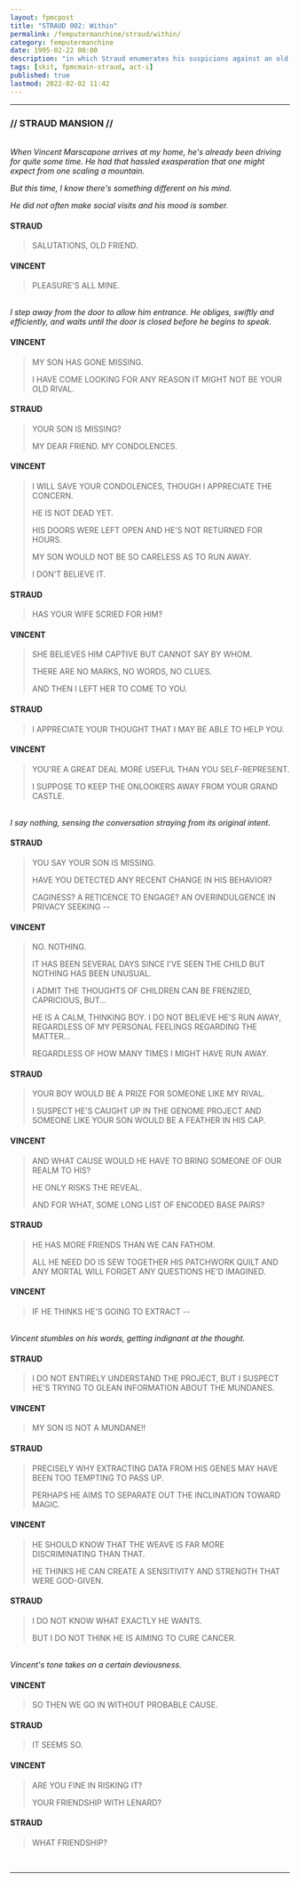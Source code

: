 ```yaml
---
layout: fpmcpost
title: "STRAUD 002: Within"
permalink: /femputermanchine/straud/within/
category: femputermanchine
date: 1995-02-22 00:00
description: "in which Straud enumerates his suspicions against an old rival"
tags: [skit, fpmcmain-straud, act-i]
published: true
lastmod: 2022-02-02 11:42
---
```

[//]: # (  2/02/22  -added)

*****
### // STRAUD MANSION //

<br><i>When Vincent Marscapone arrives at my home, he's already been driving for quite some time. He had that hassled exasperation that one might expect from one scaling a mountain.</i>

<i>But this time, I know there's something different on his mind.</i>

<i>He did not often make social visits and his mood is somber.</i>

#### STRAUD

> SALUTATIONS, OLD FRIEND.

#### VINCENT

> PLEASURE'S ALL MINE.

<BR><I>I step away from the door to allow him entrance. He obliges, swiftly and efficiently, and waits until the door is closed before he begins to speak.</i>

#### VINCENT

> MY SON HAS GONE MISSING.
> 
> I HAVE COME LOOKING FOR ANY REASON IT MIGHT NOT BE YOUR OLD RIVAL.

#### STRAUD

> YOUR SON IS MISSING?
> 
> MY DEAR FRIEND. MY CONDOLENCES.

#### VINCENT

> I WILL SAVE YOUR CONDOLENCES, THOUGH I APPRECIATE THE CONCERN.
> 
> HE IS NOT DEAD YET.
> 
> HIS DOORS WERE LEFT OPEN AND HE'S NOT RETURNED FOR HOURS.
> 
> MY SON WOULD NOT BE SO CARELESS AS TO RUN AWAY.
> 
> I DON'T BELIEVE IT.

#### STRAUD

> HAS YOUR WIFE SCRIED FOR HIM?

#### VINCENT

> SHE BELIEVES HIM CAPTIVE BUT CANNOT SAY BY WHOM.
> 
> THERE ARE NO MARKS, NO WORDS, NO CLUES.
> 
> AND THEN I LEFT HER TO COME TO YOU.

#### STRAUD

> I APPRECIATE YOUR THOUGHT THAT I MAY BE ABLE TO HELP YOU.

#### VINCENT

> YOU'RE A GREAT DEAL MORE USEFUL THAN YOU SELF-REPRESENT.
> 
> I SUPPOSE TO KEEP THE ONLOOKERS AWAY FROM YOUR GRAND CASTLE.

<BR><I>I say nothing, sensing the conversation straying from its original intent.</i>

#### STRAUD

> YOU SAY YOUR SON IS MISSING.
> 
> HAVE YOU DETECTED ANY RECENT CHANGE IN HIS BEHAVIOR?
> 
> CAGINESS? A RETICENCE TO ENGAGE? AN OVERINDULGENCE IN PRIVACY SEEKING --

#### VINCENT

> NO. NOTHING.
> 
> IT HAS BEEN SEVERAL DAYS SINCE I'VE SEEN THE CHILD BUT NOTHING HAS BEEN UNUSUAL.
> 
> I ADMIT THE THOUGHTS OF CHILDREN CAN BE FRENZIED, CAPRICIOUS, BUT...
> 
> HE IS A CALM, THINKING BOY. I DO NOT BELIEVE HE'S RUN AWAY, REGARDLESS OF MY PERSONAL FEELINGS REGARDING THE MATTER...
> 
> REGARDLESS OF HOW MANY TIMES I MIGHT HAVE RUN AWAY.

#### STRAUD

> YOUR BOY WOULD BE A PRIZE FOR SOMEONE LIKE MY RIVAL.
> 
> I SUSPECT HE'S CAUGHT UP IN THE GENOME PROJECT AND SOMEONE LIKE YOUR SON WOULD BE A FEATHER IN HIS CAP.

#### VINCENT

> AND WHAT CAUSE WOULD HE HAVE TO BRING SOMEONE OF OUR REALM TO HIS?
> 
> HE ONLY RISKS THE REVEAL.
> 
> AND FOR WHAT, SOME LONG LIST OF ENCODED BASE PAIRS?

#### STRAUD

> HE HAS MORE FRIENDS THAN WE CAN FATHOM. 
> 
> ALL HE NEED DO IS SEW TOGETHER HIS PATCHWORK QUILT AND ANY MORTAL WILL FORGET ANY QUESTIONS HE'D IMAGINED.

#### VINCENT

> IF HE THINKS HE'S GOING TO EXTRACT --

<BR><I>Vincent stumbles on his words, getting indignant at the thought.</i>

#### STRAUD

> I DO NOT ENTIRELY UNDERSTAND THE PROJECT, BUT I SUSPECT HE'S TRYING TO GLEAN INFORMATION ABOUT THE MUNDANES.

#### VINCENT

> MY SON IS NOT A MUNDANE!!

#### STRAUD

> PRECISELY WHY EXTRACTING DATA FROM HIS GENES MAY HAVE BEEN TOO TEMPTING TO PASS UP.
> 
> PERHAPS HE AIMS TO SEPARATE OUT THE INCLINATION TOWARD MAGIC.

#### VINCENT

> HE SHOULD KNOW THAT THE WEAVE IS FAR MORE DISCRIMINATING THAN THAT.
> 
> HE THINKS HE CAN CREATE A SENSITIVITY AND STRENGTH THAT WERE GOD-GIVEN.

#### STRAUD

> I DO NOT KNOW WHAT EXACTLY HE WANTS.
> 
> BUT I DO NOT THINK HE IS AIMING TO CURE CANCER.

<BR><I>Vincent's tone takes on a certain deviousness.</i>

#### VINCENT

> SO THEN WE GO IN WITHOUT PROBABLE CAUSE.

#### STRAUD

> IT SEEMS SO.

#### VINCENT

> ARE YOU FINE IN RISKING IT?
> 
> YOUR FRIENDSHIP WITH LENARD?

#### STRAUD

> WHAT FRIENDSHIP?

<br>

*****

